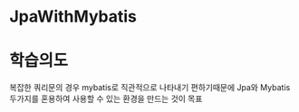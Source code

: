 # JpaWithMybatis

# 학습의도
복잡한 쿼리문의 경우 mybatis로 직관적으로 나타내기 편하기때문에
Jpa와 Mybatis 두가지를 혼용하여 사용할 수 있는 환경을 만드는 것이 목표


